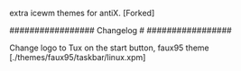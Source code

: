 extra icewm themes for antiX.  [Forked]


#################
    Changelog   #
#################

Change logo to Tux on the start button, faux95 theme  [./themes/faux95/taskbar/linux.xpm]
